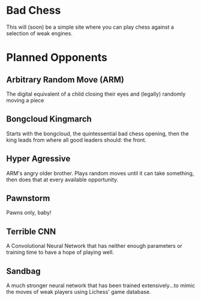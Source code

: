 # Bad Chess

This will (soon) be a simple site where you can play chess against a selection of weak engines.

# Planned Opponents

## Arbitrary Random Move (ARM)

The digital equivalent of a child closing their eyes and (legally) randomly moving a piece

## Bongcloud Kingmarch

Starts with the bongcloud, the quintessential bad chess opening, then the king leads from where all good leaders should: the front.

## Hyper Agressive

ARM's angry older brother. Plays random moves until it can take something, then does that at every available opportunity.

## Pawnstorm

Pawns only, baby!

## Terrible CNN

A Convolutional Neural Network that has neither enough parameters or training time to have a hope of playing well.

## Sandbag

A much stronger neural network that has been trained extensively...to mimic the moves of weak players using Lichess' game database.

